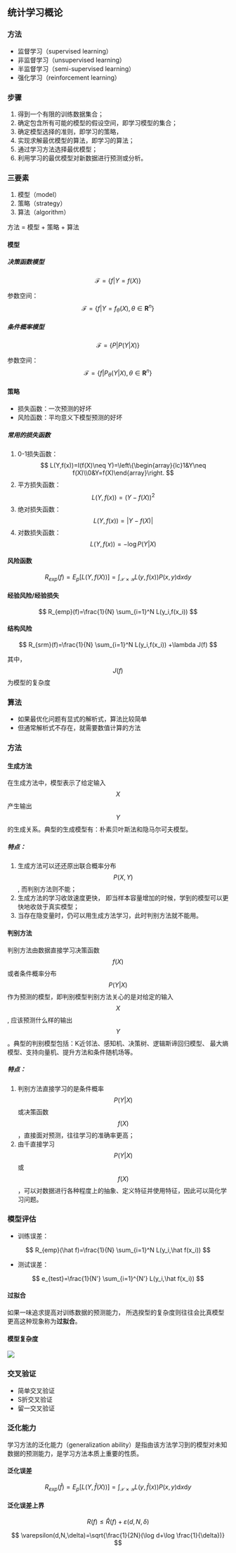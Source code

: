 ## 统计学习概论

### 方法

* 监督学习（supervised learning）
* 非监督学习（unsupervised learning）
* 半监督学习（semi-supervised learning）
* 强化学习（reinforcement learning）

### 步骤

1. 得到一个有限的训练数据集合；
2. 确定包含所有可能的模型的假设空间，即学习模型的集合；
3. 确定模型选择的准则，即学习的策略，
4. 实现求解最优模型的算法，即学习的算法；
5. 通过学习方法选择最优模型；
6. 利用学习的最优模型对新数据进行预测或分析。

### 三要素

1. 模型（model）
2. 策略（strategy）
3. 算法（algorithm）

方法 = 模型 + 策略 + 算法

#### 模型

##### 决策函数模型

$$ \mathcal{F}=\{f|Y=f(X)\} $$

参数空间：$$ \mathcal{F}=\{f|Y=f_\theta(X),\theta\in{\mathbf{R}^n}\} $$

##### 条件概率模型

$$ \mathcal{F}=\{P|P(Y|X)\} $$

参数空间：$$ \mathcal{F}=\{f|P_\theta(Y|X),\theta\in{\mathbf{R}^n}\} $$

#### 策略

* 损失函数：一次预测的好坏
* 风险函数：平均意义下模型预测的好坏

##### 常用的损失函数

1. 0-1损失函数：$$ L(Y,f(x))=I(f(X)\neq Y)=\left\{\begin{array}{lc}1&Y\neq f(X)\\0&Y=f(X)\end{array}\right. $$
2. 平方损失函数：$$ L(Y,f(x))=(Y-f(X))^2 $$
3. 绝对损失函数：$$ L(Y,f(x))=|Y-f(X)| $$
4. 对数损失函数：$$ L(Y,f(x))=-\log {P(Y|X)} $$

#### 风险函数

$$
R_{exp}(f)=E_p[L(Y,f(X))]=\int_{\mathcal{X} \times \mathcal{Y}}L(y,f(x))P(x,y)\mathrm{d}x \mathrm{d}y
$$

#### 经验风险/经验损失

$$
R_{emp}(f)=\frac{1}{N} \sum_{i=1}^N L(y_i,f(x_i))
$$

#### 结构风险

$$
R_{srm}(f)=\frac{1}{N} \sum_{i=1}^N L(y_i,f(x_i)) +\lambda J(f)
$$

其中，$$J(f)$$为模型的复杂度

### 算法

* 如果最优化问题有显式的解析式，算法比较简单
* 但通常解析式不存在，就需要数值计算的方法

### 方法

#### 生成方法

在生成方法中，模型表示了给定输入$$X$$产生输出$$Y$$的生成关系。典型的生成模型有：朴素贝叶斯法和隐马尔可夫模型。

##### 特点：

1. 生成方法可以还还原出联合概率分布$$P(X,Y)$$, 而判别方法则不能；
2. 生成方法的学习收敛速度更快， 即当样本容量增加的时候，学到的模型可以更快地收敛于真实模型；
3. 当存在隐变量时，仍可以用生成方法学习，此时判别方法就不能用。

#### 判别方法

判别方法由数据直接学习决策函数$$f(X)$$或者条件概率分布$$P(Y|X)$$作为预测的模型，即判别模型判别方法关心的是对给定的输入$$X$$, 应该预测什么样的输出$$Y$$。典型的判别模型包括：K近邻法、感知机、决策树、逻辑斯谛回归模型、 最大熵模型、支持向量机、提升方法和条件随机场等。

##### 特点：

1. 判别方法直接学习的是条件概率$$P(Y|X)$$或决策函数$$f(X)$$，直接面对预测，往往学习的准确率更高；
2. 由千直接学习$$P(Y|X)$$或$$f(X)$$，可以对数据进行各种程度上的抽象、定义特征并使用特征，因此可以简化学习问题。

### 模型评估

* 训练误差：

$$
R_{emp}(\hat f)=\frac{1}{N} \sum_{i=1}^N L(y_i,\hat f(x_i))
$$

* 测试误差：

$$
e_{test}=\frac{1}{N'} \sum_{i=1}^{N'} L(y_i,\hat f(x_i))
$$

#### 过拟合

如果一味追求提高对训练数据的预测能力， 所选揆型的复杂度则往往会比真模型更高这种现象称为**过拟合**。

#### 模型复杂度

![](/assets/var_bias_sample.png)

### 交叉验证

* 简单交叉验证
* S折交叉验证
* 留一交叉验证

### 泛化能力
学习方法的泛化能力（generalization ability）是指由该方法学习到的模型对未知数据的预测能力，是学习方法本质上重要的性质。

#### 泛化误差

$$
R_{exp}(\hat f)=E_p[L(Y,\hat f(X))]=\int_{\mathcal{X} \times \mathcal{Y}}L(y,\hat f(x))P(x,y)\mathrm{d}x \mathrm{d}y
$$

#### 泛化误差上界

$$
R(f)\le \hat R(f) + \varepsilon(d,N,\delta)
$$

$$
\varepsilon(d,N,\delta)=\sqrt{\frac{1}{2N}(\log d+\log \frac{1}{\delta})}
$$